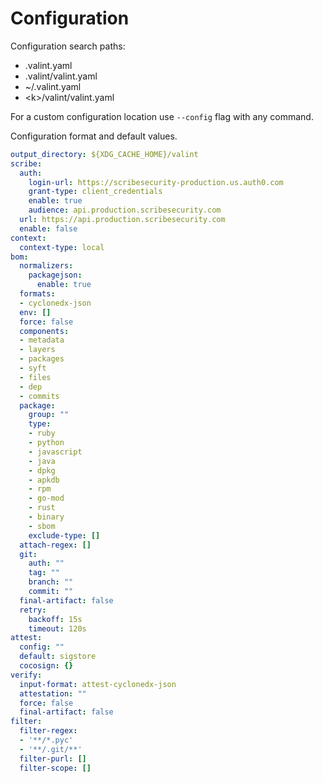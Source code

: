 # Configuration 

Configuration search paths:

- .valint.yaml
- .valint/valint.yaml
- ~/.valint.yaml
- \<k\>/valint/valint.yaml

For a custom configuration location use `--config` flag with any command.

Configuration format and default values.

```yaml
output_directory: ${XDG_CACHE_HOME}/valint
scribe:
  auth:
    login-url: https://scribesecurity-production.us.auth0.com
    grant-type: client_credentials
    enable: true
    audience: api.production.scribesecurity.com
  url: https://api.production.scribesecurity.com
  enable: false
context:
  context-type: local
bom:
  normalizers:
    packagejson:
      enable: true
  formats:
  - cyclonedx-json
  env: []
  force: false
  components:
  - metadata
  - layers
  - packages
  - syft
  - files
  - dep
  - commits
  package:
    group: ""
    type:
    - ruby
    - python
    - javascript
    - java
    - dpkg
    - apkdb
    - rpm
    - go-mod
    - rust
    - binary
    - sbom
    exclude-type: []
  attach-regex: []
  git:
    auth: ""
    tag: ""
    branch: ""
    commit: ""
  final-artifact: false
  retry:
    backoff: 15s
    timeout: 120s
attest:
  config: ""
  default: sigstore
  cocosign: {}
verify:
  input-format: attest-cyclonedx-json
  attestation: ""
  force: false
  final-artifact: false
filter:
  filter-regex:
  - '**/*.pyc'
  - '**/.git/**'
  filter-purl: []
  filter-scope: []
```
